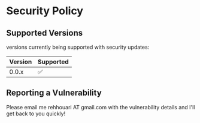 # Security Policy

## Supported Versions

versions currently being supported with security updates:

| Version | Supported          |
| ------- | ------------------ |
| 0.0.x   | :white_check_mark: |

## Reporting a Vulnerability

Please email me rehhouari AT gmail.com with the vulnerability details and I'll get back to you quickly!
